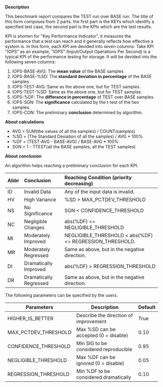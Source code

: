 **Description**

This benchmark report compares the TEST run over BASE run. The title of this form composes from 2 parts. the first part is the KEYs which identify a specified test case, the second part is the KPIs which are the test results.

KPI is shorten for "Key Performance Indicator", it measures the performance that a test can reach and it generally reflects how effective a system is. In this form, each KPI are devided into seven columns. Take KPI "IOPS" as an example, "IOPS" (Input/Output Operations Per Second) is a typical KPI of the performance testing for storage. It will be devided into the following seven columns:
1. IOPS-BASE-AVG: The **mean value** of the BASE samples
4. IOPS-BASE-%SD: The **standard deviation in percentage** of the BASE samples
5. IOPS-TEST-AVG: Same as the above one, but for TEST samples.
6. IOPS-TEST-%SD: Same as the above one, but for TEST samples.
7. IOPS-%DF: The **differance in percentage** of TEST over BASE samples.
8. IOPS-SGN: The **significance** calculated by the t-test of the two samples.
9. IOPS-CON: The preliminary **conclusion** determined by algorithm.

**About calculations**

- AVG = SUM(the values of all the samples) / COUNT(samples)
- %SD = (The Standard Deviation of all the samples) / AVG * 100%
- %DF = (TEST-AVG - BASE-AVG) / BASE-AVG * 100%
- SGN = 1 - TTEST(all the BASE samples, all the TEST samples)

**About conclusion**

An algorithm helps reaching a preliminary conclusion for each KPI.

| Abbr | Conclusion             | Reaching Condition (priority decreasing)                 |
| :--- | :--------------------- | :------------------------------------------------------- |
| ID   | Invalid Data           | Any of the input data is invalid.                        |
| HV   | High Variance          | %SD > MAX_PCTDEV_THRESHOLD                               |
| NS   | No Significance        | SGN < CONFIDENCE_THRESHOLD                               |
| NC   | Negligible Changes     | abs(%DF) <= NEGLIGIBLE_THRESHOLD                         |
| MI   | Moderately Improved    | NEGLIGIBLE_THRESHOLD < abs(%DF) <= REGRESSION_THRESHOLD. |
| MR   | Moderately Regressed   | Same as above, but in the negative direction.            |
| DI   | Dramatically Improved  | abs(%DF) > REGRESSION_THRESHOLD                          |
| DR   | Dramatically Regressed | Same as above, but in the negative direction.            |

The following parameters can be specified by the users.

| Parameters           | Description                           | Default |
| -------------------- | ------------------------------------- | :------ |
| HIGHER_IS_BETTER     | Describe the direction of improvement | True    |
| MAX_PCTDEV_THRESHOLD | Max %SD can be accepted (0 = disable) | 0.10    |
| CONFIDENCE_THRESHOLD | Min SIG to be considered reproducible | 0.95    |
| NEGLIGIBLE_THRESHOLD | Max %DF can be ignored (0 = disable)  | 0.05    |
| REGRESSION_THRESHOLD | Min %DF to be considered dramatically | 0.10    |
